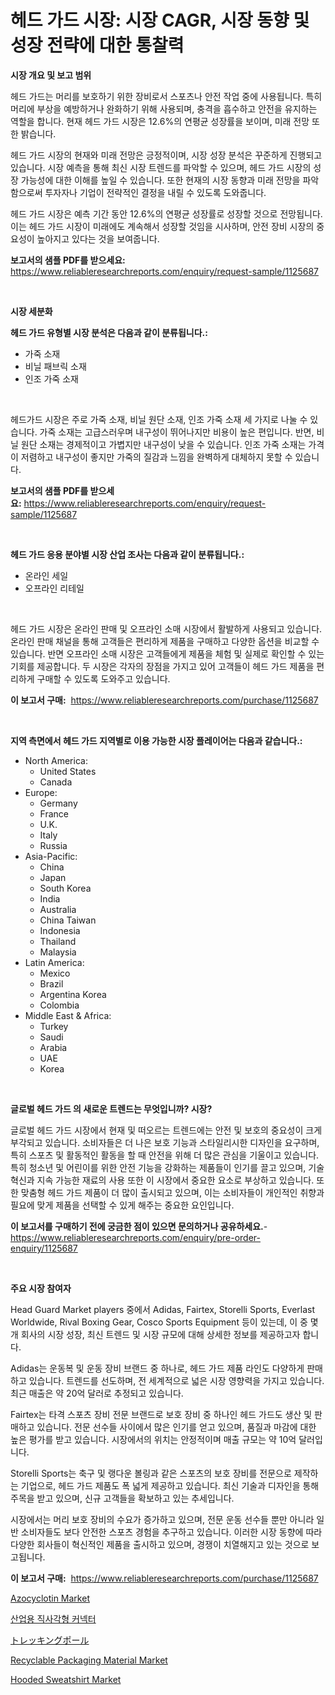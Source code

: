 <p><h1>헤드 가드 시장: 시장 CAGR, 시장 동향 및 성장 전략에 대한 통찰력</h1></p><p><strong>시장 개요 및 보고 범위</strong></p>
<p><p>헤드 가드는 머리를 보호하기 위한 장비로서 스포츠나 안전 작업 중에 사용됩니다. 특히 머리에 부상을 예방하거나 완화하기 위해 사용되며, 충격을 흡수하고 안전을 유지하는 역할을 합니다. 현재 헤드 가드 시장은 12.6%의 연평균 성장률을 보이며, 미래 전망 또한 밝습니다.</p><p>헤드 가드 시장의 현재와 미래 전망은 긍정적이며, 시장 성장 분석은 꾸준하게 진행되고 있습니다. 시장 예측을 통해 최신 시장 트렌드를 파악할 수 있으며, 헤드 가드 시장의 성장 가능성에 대한 이해를 높일 수 있습니다. 또한 현재의 시장 동향과 미래 전망을 파악함으로써 투자자나 기업이 전략적인 결정을 내릴 수 있도록 도와줍니다.</p><p>헤드 가드 시장은 예측 기간 동안 12.6%의 연평균 성장률로 성장할 것으로 전망됩니다. 이는 헤드 가드 시장이 미래에도 계속해서 성장할 것임을 시사하며, 안전 장비 시장의 중요성이 높아지고 있다는 것을 보여줍니다.</p></p>
<p><strong>보고서의 샘플 PDF를 받으세요:</strong> <a href="https://www.reliableresearchreports.com/enquiry/request-sample/1125687">https://www.reliableresearchreports.com/enquiry/request-sample/1125687</a></p>
<p>&nbsp;</p>
<p><strong>시장 세분화</strong></p>
<p><strong>헤드 가드 유형별 시장 분석은 다음과 같이 분류됩니다.:</strong></p>
<p><ul><li>가죽 소재</li><li>비닐 패브릭 소재</li><li>인조 가죽 소재</li></ul></p>
<p>&nbsp;</p>
<p><p>헤드가드 시장은 주로 가죽 소재, 비닐 원단 소재, 인조 가죽 소재 세 가지로 나눌 수 있습니다. 가죽 소재는 고급스러우며 내구성이 뛰어나지만 비용이 높은 편입니다. 반면, 비닐 원단 소재는 경제적이고 가볍지만 내구성이 낮을 수 있습니다. 인조 가죽 소재는 가격이 저렴하고 내구성이 좋지만 가죽의 질감과 느낌을 완벽하게 대체하지 못할 수 있습니다.</p></p>
<p><strong>보고서의 샘플 PDF를 받으세요:</strong>&nbsp;<a href="https://www.reliableresearchreports.com/enquiry/request-sample/1125687">https://www.reliableresearchreports.com/enquiry/request-sample/1125687</a></p>
<p>&nbsp;</p>
<p><strong> 헤드 가드 응용 분야별 시장 산업 조사는 다음과 같이 분류됩니다.:</strong></p>
<p><ul><li>온라인 세일</li><li>오프라인 리테일</li></ul></p>
<p>&nbsp;</p>
<p><p>헤드 가드 시장은 온라인 판매 및 오프라인 소매 시장에서 활발하게 사용되고 있습니다. 온라인 판매 채널을 통해 고객들은 편리하게 제품을 구매하고 다양한 옵션을 비교할 수 있습니다. 반면 오프라인 소매 시장은 고객들에게 제품을 체험 및 실제로 확인할 수 있는 기회를 제공합니다. 두 시장은 각자의 장점을 가지고 있어 고객들이 헤드 가드 제품을 편리하게 구매할 수 있도록 도와주고 있습니다.</p></p>
<p><strong>이 보고서 구매:</strong>&nbsp; <a href="https://www.reliableresearchreports.com/purchase/1125687">https://www.reliableresearchreports.com/purchase/1125687</a></p>
<p>&nbsp;</p>
<p><strong>지역 측면에서 헤드 가드 지역별로 이용 가능한 시장 플레이어는 다음과 같습니다.:</strong></p>
<p><ul>
    <li>
        North America:
        <ul>
            <li>United States</li>
            <li>Canada</li>
        </ul>
    </li>
    <li>
        Europe:
        <ul>
            <li>Germany</li>
            <li>France</li>
            <li>U.K.</li>
            <li>Italy</li>
            <li>Russia</li>
        </ul>
    </li>
    <li>
        Asia-Pacific:
        <ul>
            <li>China</li>
            <li>Japan</li>
            <li>South Korea</li>
            <li>India</li>
            <li>Australia</li>
            <li>China Taiwan</li>
            <li>Indonesia</li>
            <li>Thailand</li>
            <li>Malaysia</li>
        </ul>
    </li>
    <li>
        Latin America:
        <ul>
            <li>Mexico</li>
            <li>Brazil</li>
            <li>Argentina Korea</li>
            <li>Colombia</li>
        </ul>
    </li>
    <li>
        Middle East & Africa:
        <ul>
            <li>Turkey</li>
            <li>Saudi</li>
            <li>Arabia</li>
            <li>UAE</li>
            <li>Korea</li>
        </ul>
    </li>
    </ul></p>
<p>&nbsp;</p>
<p><strong>글로벌 헤드 가드 의 새로운 트렌드는 무엇입니까? 시장?</strong></p>
<p><p>글로벌 헤드 가드 시장에서 현재 및 떠오르는 트렌드에는 안전 및 보호의 중요성이 크게 부각되고 있습니다. 소비자들은 더 나은 보호 기능과 스타일리시한 디자인을 요구하며, 특히 스포츠 및 활동적인 활동을 할 때 안전을 위해 더 많은 관심을 기울이고 있습니다. 특히 청소년 및 어린이를 위한 안전 기능을 강화하는 제품들이 인기를 끌고 있으며, 기술 혁신과 지속 가능한 재료의 사용 또한 이 시장에서 중요한 요소로 부상하고 있습니다. 또한 맞춤형 헤드 가드 제품이 더 많이 출시되고 있으며, 이는 소비자들이 개인적인 취향과 필요에 맞게 제품을 선택할 수 있게 해주는 중요한 요인입니다.</p></p>
<p><strong>이 보고서를 구매하기 전에 궁금한 점이 있으면 문의하거나 공유하세요.</strong>- <a href="https://www.reliableresearchreports.com/enquiry/pre-order-enquiry/1125687">https://www.reliableresearchreports.com/enquiry/pre-order-enquiry/1125687</a></p>
<p>&nbsp;</p>
<p><strong>주요 시장 참여자</strong></p>
<p><p>Head Guard Market players 중에서 Adidas, Fairtex, Storelli Sports, Everlast Worldwide, Rival Boxing Gear, Cosco Sports Equipment 등이 있는데, 이 중 몇 개 회사의 시장 성장, 최신 트렌드 및 시장 규모에 대해 상세한 정보를 제공하고자 합니다.</p><p>Adidas는 운동복 및 운동 장비 브랜드 중 하나로, 헤드 가드 제품 라인도 다양하게 판매하고 있습니다. 트렌드를 선도하며, 전 세계적으로 넓은 시장 영향력을 가지고 있습니다. 최근 매출은 약 20억 달러로 추정되고 있습니다.</p><p>Fairtex는 타격 스포츠 장비 전문 브랜드로 보호 장비 중 하나인 헤드 가드도 생산 및 판매하고 있습니다. 전문 선수들 사이에서 많은 인기를 얻고 있으며, 품질과 마감에 대한 높은 평가를 받고 있습니다. 시장에서의 위치는 안정적이며 매출 규모는 약 10억 달러입니다.</p><p>Storelli Sports는 축구 및 랭다운 볼링과 같은 스포츠의 보호 장비를 전문으로 제작하는 기업으로, 헤드 가드 제품도 폭 넓게 제공하고 있습니다. 최신 기술과 디자인을 통해 주목을 받고 있으며, 신규 고객들을 확보하고 있는 추세입니다.</p><p>시장에서는 머리 보호 장비의 수요가 증가하고 있으며, 전문 운동 선수들 뿐만 아니라 일반 소비자들도 보다 안전한 스포츠 경험을 추구하고 있습니다. 이러한 시장 동향에 따라 다양한 회사들이 혁신적인 제품을 출시하고 있으며, 경쟁이 치열해지고 있는 것으로 보고됩니다.</p></p>
<p><strong>이 보고서 구매:</strong>&nbsp;&nbsp;<a href="https://www.reliableresearchreports.com/purchase/1125687">https://www.reliableresearchreports.com/purchase/1125687</a></p>
<p><p><a href="https://frill-swim-3cd.notion.site/Azocyclotin-Market-Size-Share-Trends-Analysis-Report-By-Material-By-Type-By-End-user-By-Region-6d914236f3874912b0c7625461be9405">Azocyclotin Market</a></p><p><a href="https://github.com/sougarounis/Market-Research-Report-List-2/blob/main/7381053189530.md">산업용 직사각형 커넥터</a></p><p><a href="https://github.com/oqoeusbvpadwjs08/Market-Research-Report-List-1/blob/main/8491344189713.md">トレッキングポール</a></p><p><a href="https://github.com/gdfhhhj/Market-Research-Report-List-3/blob/main/recyclable-packaging-material-market.md">Recyclable Packaging Material Market</a></p><p><a href="https://issuu.com/reportprime-2/docs/hooded-sweatshirt-market-size-2030.pptx">Hooded Sweatshirt Market</a></p></p>
